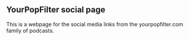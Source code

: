 ## YourPopFilter social page
This is a webpage for the social media links from the yourpopfilter.com family of podcasts.